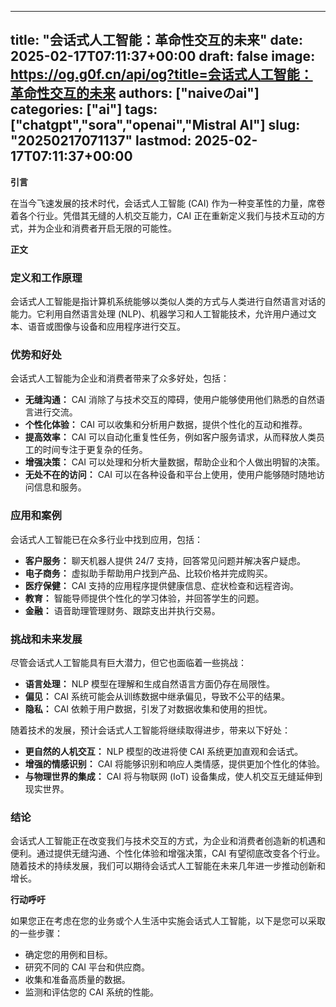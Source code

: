 
---
title: "会话式人工智能：革命性交互的未来"
date: 2025-02-17T07:11:37+00:00
draft: false
image: https://og.g0f.cn/api/og?title=会话式人工智能：革命性交互的未来
authors: ["naiveのai"]
categories: ["ai"]
tags: ["chatgpt","sora","openai","Mistral AI"]
slug: "20250217071137"
lastmod: 2025-02-17T07:11:37+00:00
---
**引言**

在当今飞速发展的技术时代，会话式人工智能 (CAI) 作为一种变革性的力量，席卷着各个行业。凭借其无缝的人机交互能力，CAI 正在重新定义我们与技术互动的方式，并为企业和消费者开启无限的可能性。

**正文**

### 定义和工作原理

会话式人工智能是指计算机系统能够以类似人类的方式与人类进行自然语言对话的能力。它利用自然语言处理 (NLP)、机器学习和人工智能技术，允许用户通过文本、语音或图像与设备和应用程序进行交互。

### 优势和好处

会话式人工智能为企业和消费者带来了众多好处，包括：

- **无缝沟通：** CAI 消除了与技术交互的障碍，使用户能够使用他们熟悉的自然语言进行交流。
- **个性化体验：** CAI 可以收集和分析用户数据，提供个性化的互动和推荐。
- **提高效率：** CAI 可以自动化重复性任务，例如客户服务请求，从而释放人类员工的时间专注于更复杂的任务。
- **增强决策：** CAI 可以处理和分析大量数据，帮助企业和个人做出明智的决策。
- **无处不在的访问：** CAI 可以在各种设备和平台上使用，使用户能够随时随地访问信息和服务。

### 应用和案例

会话式人工智能已在众多行业中找到应用，包括：

- **客户服务：** 聊天机器人提供 24/7 支持，回答常见问题并解决客户疑虑。
- **电子商务：** 虚拟助手帮助用户找到产品、比较价格并完成购买。
- **医疗保健：** CAI 支持的应用程序提供健康信息、症状检查和远程咨询。
- **教育：** 智能导师提供个性化的学习体验，并回答学生的问题。
- **金融：** 语音助理管理财务、跟踪支出并执行交易。

### 挑战和未来发展

尽管会话式人工智能具有巨大潜力，但它也面临着一些挑战：

- **语言处理：** NLP 模型在理解和生成自然语言方面仍存在局限性。
- **偏见：** CAI 系统可能会从训练数据中继承偏见，导致不公平的结果。
- **隐私：** CAI 依赖于用户数据，引发了对数据收集和使用的担忧。

随着技术的发展，预计会话式人工智能将继续取得进步，带来以下好处：

- **更自然的人机交互：** NLP 模型的改进将使 CAI 系统更加直观和会话式。
- **增强的情感识别：** CAI 将能够识别和响应人类情感，提供更加个性化的体验。
- **与物理世界的集成：** CAI 将与物联网 (IoT) 设备集成，使人机交互无缝延伸到现实世界。

### 结论

会话式人工智能正在改变我们与技术交互的方式，为企业和消费者创造新的机遇和便利。通过提供无缝沟通、个性化体验和增强决策，CAI 有望彻底改变各个行业。随着技术的持续发展，我们可以期待会话式人工智能在未来几年进一步推动创新和增长。

**行动呼吁**

如果您正在考虑在您的业务或个人生活中实施会话式人工智能，以下是您可以采取的一些步骤：

- 确定您的用例和目标。
- 研究不同的 CAI 平台和供应商。
- 收集和准备高质量的数据。
- 监测和评估您的 CAI 系统的性能。